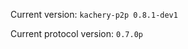 <!-- This file was automatically generated by jinjaroot. Do not edit directly. -->
Current version: `kachery-p2p 0.8.1-dev1`

Current protocol version: `0.7.0p`